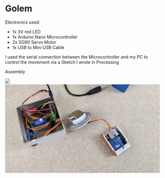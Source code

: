# Golem
Electronics used:
- 1x 3V red LED
- 1x Arduino Nano Microcontroller
- 2x SG90 Servo Motor
- 1x USB to Mini USB Cable

I used the serial connection between the Microcontroller and my PC to control the movement via a Sketch I wrote in Processing

Assembly

<img src='instructions/assembly_animation_extra_compressed.gif' width=720/>
<img src='https://github.com/Mattimotion/golem/blob/79552381247074b1e50965c67f5201cbfa902d6a/instructions/inside.jpg' width=720/>

